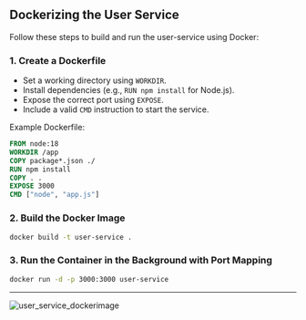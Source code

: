 ## Dockerizing the User Service

Follow these steps to build and run the user-service using Docker:

### 1. Create a Dockerfile

- Set a working directory using `WORKDIR`.
- Install dependencies (e.g., `RUN npm install` for Node.js).
- Expose the correct port using `EXPOSE`.
- Include a valid `CMD` instruction to start the service.

Example Dockerfile:
```dockerfile
FROM node:18
WORKDIR /app
COPY package*.json ./
RUN npm install
COPY . .
EXPOSE 3000
CMD ["node", "app.js"]
```

### 2. Build the Docker Image

```sh
docker build -t user-service .
```

### 3. Run the Container in the Background with Port Mapping

```sh
docker run -d -p 3000:3000 user-service
```


---
![user_service_dockerimage](https://github.com/user-attachments/assets/e115dea8-2e17-4d81-94b5-68280e0895e1)

